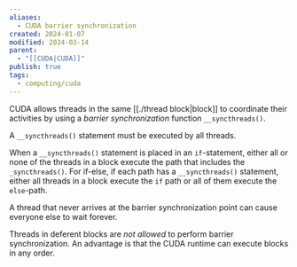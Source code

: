 ```yaml
---
aliases:
  - CUDA barrier synchronization
created: 2024-01-07
modified: 2024-03-14
parent:
  - "[[CUDA|CUDA]]"
publish: true
tags:
  - computing/cuda
---
```


CUDA allows threads in the same [[./thread block|block]] to coordinate their activities
by using a _barrier synchronization_ function `__syncthreads()`.

A `__syncthreads()` statement must be executed by all threads.

When a `__syncthreads()` statement is placed in an `if`-statement,
either all or none of the threads in a block execute the path that includes the `_syncthreads()`.
For if-else, if each path has a `__syncthreads()` statement,
either all threads in a block execute the `if` path or all of them execute the `else`-path.

A thread that never arrives at the barrier synchronization point can cause everyone else to wait forever.

Threads in deferent blocks are _not allowed_ to perform barrier synchronization.
An advantage is that the CUDA runtime can execute blocks in any order.